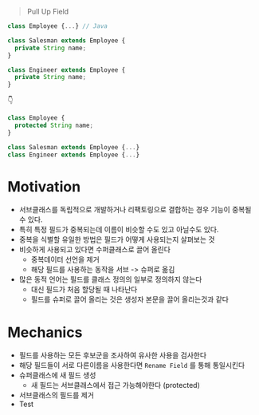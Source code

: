 > Pull Up Field

```js
class Employee {...} // Java

class Salesman extends Employee {
  private String name;
}

class Engineer extends Employee {
  private String name;
}
```

👇

```js
class Employee {
  protected String name;
}

class Salesman extends Employee {...}
class Engineer extends Employee {...}
```

# Motivation

- 서브클래스를 독립적으로 개발하거나 리팩토링으로 결합하는 경우 기능이 중복될 수 있다.
- 특히 특정 필드가 중복되는데 이름이 비슷할 수도 있고 아닐수도 있다.
- 중복을 식별할 유일한 방법은 필드가 어떻게 사용되는지 살펴보는 것
- 비슷하게 사용되고 있다면 수퍼클래스로 끌어 올린다
  - 중복데이터 선언을 제거
  - 해당 필드를 사용하는 동작을 서브 -> 슈퍼로 옮김
- 많은 동적 언어는 필드를 클래스 정의의 일부로 정의하지 않는다
  - 대신 필드가 처음 할당될 때 나타난다
  - 필드를 슈퍼로 끌어 올리는 것은 생성자 본문을 끌어 올리는것과 같다

# Mechanics

- 필드를 사용하는 모든 후보군을 조사하여 유사한 사용을 검사한다
- 해당 필드들이 서로 다른이름을 사용한다면 `Rename Field` 를 통해 통일시킨다
- 슈퍼클래스에 새 필드 생성
  - 새 필드는 서브클래스에서 접근 가능해야한다 (protected)
- 서브클래스의 필드를 제거
- Test
